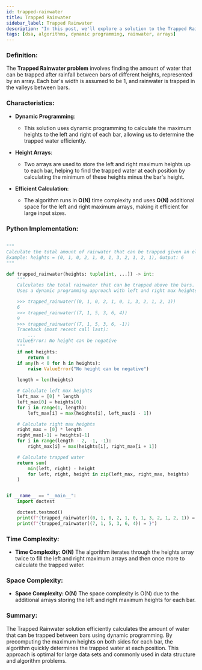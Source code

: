```yaml
---
id: trapped-rainwater
title: Trapped Rainwater
sidebar_label: Trapped Rainwater
description: "In this post, we'll explore a solution to the Trapped Rainwater problem, calculating how much rainwater can be held within a terrain represented by an elevation map using a dynamic programming approach."
tags: [dsa, algorithms, dynamic programming, rainwater, arrays]
---
```


### Definition:
The **Trapped Rainwater problem** involves finding the amount of water that can be trapped after rainfall between bars of different heights, represented by an array. Each bar's width is assumed to be 1, and rainwater is trapped in the valleys between bars.

### Characteristics:
- **Dynamic Programming**:
  - This solution uses dynamic programming to calculate the maximum heights to the left and right of each bar, allowing us to determine the trapped water efficiently.

- **Height Arrays**:
  - Two arrays are used to store the left and right maximum heights up to each bar, helping to find the trapped water at each position by calculating the minimum of these heights minus the bar's height.

- **Efficient Calculation**:
  - The algorithm runs in **O(N)** time complexity and uses **O(N)** additional space for the left and right maximum arrays, making it efficient for large input sizes.

### Python Implementation:
```python

"""
Calculate the total amount of rainwater that can be trapped given an elevation map.
Example: heights = (0, 1, 0, 2, 1, 0, 1, 3, 2, 1, 2, 1), Output: 6
"""

def trapped_rainwater(heights: tuple[int, ...]) -> int:
    """
    Calculates the total rainwater that can be trapped above the bars.
    Uses a dynamic programming approach with left and right max heights.

    >>> trapped_rainwater((0, 1, 0, 2, 1, 0, 1, 3, 2, 1, 2, 1))
    6
    >>> trapped_rainwater((7, 1, 5, 3, 6, 4))
    9
    >>> trapped_rainwater((7, 1, 5, 3, 6, -1))
    Traceback (most recent call last):
        ...
    ValueError: No height can be negative
    """
    if not heights:
        return 0
    if any(h < 0 for h in heights):
        raise ValueError("No height can be negative")
    
    length = len(heights)

    # Calculate left max heights
    left_max = [0] * length
    left_max[0] = heights[0]
    for i in range(1, length):
        left_max[i] = max(heights[i], left_max[i - 1])

    # Calculate right max heights
    right_max = [0] * length
    right_max[-1] = heights[-1]
    for i in range(length - 2, -1, -1):
        right_max[i] = max(heights[i], right_max[i + 1])

    # Calculate trapped water
    return sum(
        min(left, right) - height
        for left, right, height in zip(left_max, right_max, heights)
    )


if __name__ == "__main__":
    import doctest

    doctest.testmod()
    print(f"{trapped_rainwater((0, 1, 0, 2, 1, 0, 1, 3, 2, 1, 2, 1)) = }")
    print(f"{trapped_rainwater((7, 1, 5, 3, 6, 4)) = }")

```

### Time Complexity:
- **Time Complexity: O(N)**
The algorithm iterates through the heights array twice to fill the left and right maximum arrays and then once more to calculate the trapped water.
### Space Complexity:
- **Space Complexity: O(N)**
The space complexity is O(N) due to the additional arrays storing the left and right maximum heights for each bar.
  
### Summary:
The Trapped Rainwater solution efficiently calculates the amount of water that can be trapped between bars using dynamic programming. By precomputing the maximum heights on both sides for each bar, the algorithm quickly determines the trapped water at each position. This approach is optimal for large data sets and commonly used in data structure and algorithm problems.
